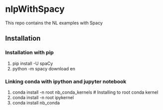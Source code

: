 # nlpWithSpacy
This repo contains the NL examples with Spacy

## Installation
 ### Installation with pip
  1. pip install -U spaCy
  2. python -m spacy download en
  
 ### Linking conda with ipython and jupyter notebook
  1. conda install -n root nb_conda_kernels # Installing to root conda kernel
  2. conda install -n root ipykernel
  3. conda install nb_conda








